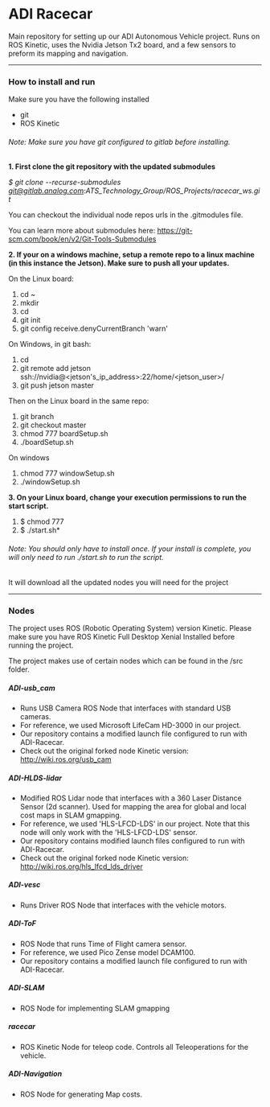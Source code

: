 # ADI Racecar

Main repository for setting up our ADI Autonomous Vehicle project. Runs on ROS Kinetic, uses the Nvidia Jetson Tx2 board, and a few sensors to preform its mapping and navigation.

- - -
### How to install and run

Make sure you have the following installed
- git 
- ROS Kinetic

###### Note: Make sure you have git configured to gitlab before installing.

**1. First clone the git repository with the updated submodules**

*$ git clone --recurse-submodules git@gitlab.analog.com:ATS_Technology_Group/ROS_Projects/racecar_ws.git*

You can checkout the individual node repos urls in the .gitmodules file.

You can learn more about submodules here: https://git-scm.com/book/en/v2/Git-Tools-Submodules

**2. If your on a windows machine, setup a remote repo to a linux machine (in this instance the Jetson). Make sure to push all your updates.**

<add instruction for remote>

On the Linux board:
1. cd ~
2. mkdir <repo>
3. cd <repo>
4. git init
5. git config receive.denyCurrentBranch 'warn'

On Windows, in git bash:
1. cd <cloned repo>
2. git remote add jetson ssh://nvidia@<jetson's_ip_address>:22/home/<jetson_user>/<repo>
3. git push jetson master

Then on the Linux board in the same repo:
1. git branch
2. git checkout master
3. chmod 777 boardSetup.sh
4. ./boardSetup.sh

On windows
1. chmod 777 windowSetup.sh
2. ./windowSetup.sh

**3. On your Linux board, change your execution permissions to run the start script.**

1. $ chmod 777 
2. $ ./start.sh*

###### Note: You should only have to install once. If your install is complete, you will only need to run ./start.sh to run the script.

It will download all the updated nodes you will need for the project

- - -
### Nodes

The project uses ROS (Robotic Operating System) version Kinetic. Please make sure you have ROS Kinetic Full Desktop Xenial Installed before running the project.

The project makes use of certain nodes which can be found in the /src folder.

##### ADI-usb_cam

- Runs USB Camera ROS Node that interfaces with standard USB cameras.
- For reference, we used Microsoft LifeCam HD-3000 in our project.
- Our repository contains a modified launch file configured to run with ADI-Racecar.
- Check out the original forked node Kinetic version: http://wiki.ros.org/usb_cam

##### ADI-HLDS-lidar

- Modified ROS Lidar node that interfaces with a 360 Laser Distance Sensor (2d scanner). Used for mapping the area for global and local cost maps in SLAM gmapping.
- For reference, we used 'HLS-LFCD-LDS' in our project. Note that this node will only work with the 'HLS-LFCD-LDS' sensor.
- Our repository contains modified launch files configured to run with ADI-Racecar.
- Check out the original forked node Kinetic version: http://wiki.ros.org/hls_lfcd_lds_driver

##### ADI-vesc

- Runs Driver ROS Node that interfaces with the vehicle motors.

##### ADI-ToF

- ROS Node that runs Time of Flight camera sensor.
- For reference, we used Pico Zense model DCAM100.
- Our repository contains a modified launch file configured to run with ADI-Racecar.

##### ADI-SLAM

- ROS Node for implementing SLAM gmapping

##### racecar

- ROS Kinetic Node for teleop code. Controls all Teleoperations for the vehicle.

##### ADI-Navigation

- ROS Node for generating Map costs.
